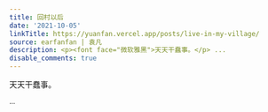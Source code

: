 ```yaml
---
title: 回村以后
date: '2021-10-05'
linkTitle: https://yuanfan.vercel.app/posts/live-in-my-village/
source: earfanfan | 袁凡
description: <p><font face="微软雅黑">天天干蠢事。</p> ...
disable_comments: true
---
```

<p><font face="微软雅黑">天天干蠢事。</p> ...